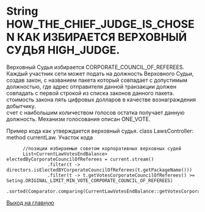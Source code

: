 #  String HOW_THE_CHIEF_JUDGE_IS_CHOSEN КАК ИЗБИРАЕТСЯ ВЕРХОВНЫЙ СУДЬЯ HIGH_JUDGE.
Верховный Судья избирается CORPORATE_COUNCIL_OF_REFEREES. 
Каждый участник сети может подать на должность Верховного Судьи, создав закон, с названием пакета который совпадает с допустимым 
должностью, где адрес отправителя данной транзакции должен совпадать с первой строкой из списка законов данного пакета. 
стоимость закона пять цифровых долларов в качестве вознаграждения добытчику.  
счет с наибольшим количеством голосов остатка получает данную должность. 
Механизм голосования описан ONE_VOTE. 

Пример кода как утверждается верховный судья. class LawsController: method currentLaw. Участок кода 

````
      //позиции избираемые советом корпоративных верховных судей
      List<CurrentLawVotesEndBalance> electedByCorporateCouncilOfReferees = current.stream()
               .filter(t -> directors.isElectedBYCorporateCouncilOfReferees(t.getPackageName()))
               .filter(t -> t.getVotesCorporateCouncilOfReferees() >= Seting.ORIGINAL_LIMIT_MIN_VOTE_CORPORATE_COUNCIL_OF_REFEREES)
               .sorted(Comparator.comparing(CurrentLawVotesEndBalance::getVotesCorporateCouncilOfReferees)).collect(Collectors.toList()); 
````

[Выход на главную](../documentation/documentationRus.md)